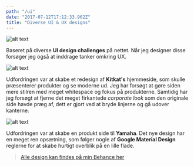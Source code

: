```yaml
---
path: "/ui"
date: "2017-07-12T17:12:33.962Z"
title: "Diverse UI & UX designs"
---
```


![alt text][UI]

[UI]: https://images.pexels.com/photos/196645/pexels-photo-196645.jpeg?w=1260&h=750&auto=compress&cs=tinysrgb "UI Challenge"

Baseret på diverse **UI design challenges** på nettet. Når jeg designer disse forsøger jeg også at inddrage tanker omkring UX.

![alt text][kitkat]

[kitkat]: https://mir-s3-cdn-cf.behance.net/project_modules/max_1200/b17d5661113341.5a63fb21a7c3f.png "Kitkat Website Mockup"

Udfordringen var at skabe et redesign af **Kitkat's** hjemmeside, som skulle præsenterer produkter og se moderne ud. Jeg har forsøgt at gøre siden mere stilren med meget whitespace og fokus på produkterne. Samtidig har jeg forsøgt at fjerne det meget firkantede *corporate look* som den originale side havde præg af, dett er gjort ved at bryde linjerne og gå udover kanterne.

![alt text][yamaha]

[yamaha]: https://mir-s3-cdn-cf.behance.net/project_modules/1400/58e43d61141379.5a65217ea09dd.png "Yamaha Mobile Mockup"

Udfordringen var at skabe en produkt side til **Yamaha**. Det nye design har en meget ren opsætning, som følger nogle af **Google Material Design** reglerne for at skabe hurtigt overblik på en lille flade.

> [Alle design kan findes på min Behance her](https://www.behance.net/chrisecker3eab)
